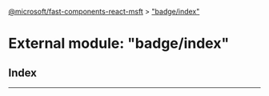 [@microsoft/fast-components-react-msft](../README.md) > ["badge/index"](../modules/_badge_index_.md)

# External module: "badge/index"

## Index

---

